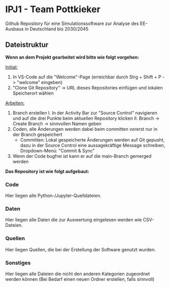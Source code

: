 # IPJ1 - Team Pottkieker

Github Repository für eine Simulationssoftware zur Analyse des EE-Ausbaus in Deutschland bis 2030/2045

## Dateistruktur

**Wenn an dem Projekt gearbeitet wird bitte wie folgt vorgehen:**

<ins>Initial:</ins>
1. In VS-Code auf die "Welcome"-Page (erreichbar durch Strg + Shift + P -> "welcome" eingeben)
2. "Clone Git Repository" -> URL dieses Repositories einfügen und lokalen Speicherort wählen

<ins>Arbeiten:</ins>
1. Branch erstellen
    I. In der Activity Bar zur "Source Control" navigieren und auf die drei Punkte beim aktuellen Repository klicken
    II. Branch -> Create Branch -> sinnvollen Namen geben
2. Coden, alle Änderungen werden dabei beim committen vorerst nur in der Branch gespeichert
    * Committen: Lokal gespeicherte Änderungen werden auf Git gepusht, dazu in der Source Control eine aussagekräftige Message schreiben, Dropdown-Menü: "Commit & Sync"
3. Wenn der Code bugfrei ist kann er auf die main-Branch gemerged werden


**Das Repository ist wie folgt aufgebaut:**

### Code

Hier liegen alle Python-/Jupyter-Quelldateien.

### Daten

Hier liegen alle Daten die zur Auswertung eingelesen werden wie CSV-Dateien.

### Quellen

Hier liegen Quellen, die bei der Erstellung der Software genutzt wurden.

### Sonstiges

Hier liegen alle Dateien die nicht den anderen Kategorien zugeordnet werden können (Bei Bedarf einen neuen Ordner erstellen, falls sinnvoll)

